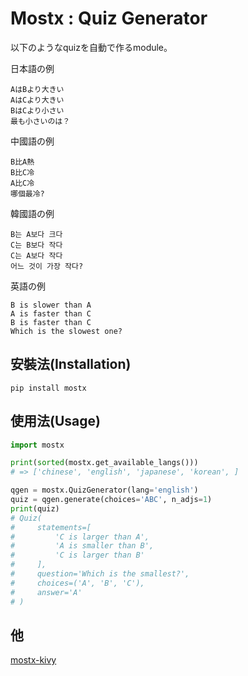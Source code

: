 # Mostx : Quiz Generator

以下のようなquizを自動で作るmodule。


日本語の例

```text
AはBより大きい
AはCより大きい
BはCより小さい
最も小さいのは？
```

中國語の例

```
B比A熱
B比C冷
A比C冷
哪個最冷?
```

韓國語の例

```
B는 A보다 크다
C는 B보다 작다
C는 A보다 작다
어느 것이 가장 작다?
```

英語の例

```text
B is slower than A
A is faster than C
B is faster than C
Which is the slowest one?
```

## 安裝法(Installation)

```
pip install mostx
```

## 使用法(Usage)

```python
import mostx

print(sorted(mostx.get_available_langs()))
# => ['chinese', 'english', 'japanese', 'korean', ]

qgen = mostx.QuizGenerator(lang='english')
quiz = qgen.generate(choices='ABC', n_adjs=1)
print(quiz)
# Quiz(
#     statements=[
#         'C is larger than A',
#         'A is smaller than B',
#         'C is larger than B'
#     ],
#     question='Which is the smallest?',
#     choices=('A', 'B', 'C'),
#     answer='A'
# )
```

## 他

[mostx-kivy](https://github.com/gottadiveintopython/mostx-kivy)
